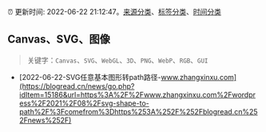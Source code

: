 :alarm_clock: 更新时间: 2022-06-22 21:12:47。[来源分类](../README.md)、[标签分类](../TAGS.md)、[时间分类](../TIMELINE.md)

## Canvas、SVG、图像


> 关键字：`Canvas`、`SVG`、`WebGL`、`3D`、`PNG`、`WebP`、`RGB`、`GUI`



- [2022-06-22-SVG任意基本图形转path路径-www.zhangxinxu.com](https://blogread.cn/news/go.php?idItem=15186&url=https%3A%2F%2Fwww.zhangxinxu.com%2Fwordpress%2F2021%2F08%2Fsvg-shape-to-path%2F%3Fcomefrom%3Dhttps%253A%252F%252Fblogread.cn%252Fnews%252F) 